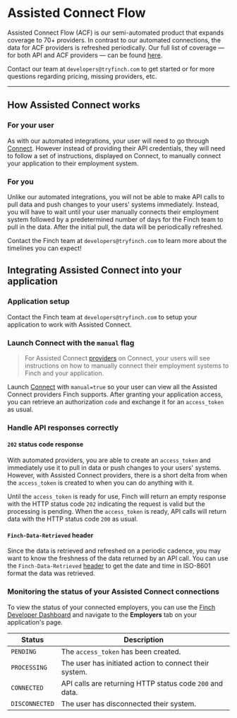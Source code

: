 # Assisted Connect Flow

Assisted Connect Flow (ACF) is our semi-automated product that expands coverage to 70+ providers. In contrast to our automated connections, the data for ACF providers is refreshed periodically. Our full list of coverage — for both API and ACF providers — can be found [here](https://tryfinch.notion.site/2484846e745343638e792ac0ff27481c?v=24efa5ea0cd44de89f3f8d3fbbf2ec6a).

Contact our team at `developers@tryfinch.com` to get started or for more questions regarding pricing, missing providers, etc.

---

## How Assisted Connect works
### For your user
As with our automated integrations, your user will need to go through [Connect](./Product-Guides.md). However instead of providing their API credentials, they will need to follow a set of instructions, displayed on Connect, to manually connect your application to their employment system. 

### For you
Unlike our automated integrations, you will not be able to make API calls to pull data and push changes to your users' systems immediately. Instead, you will have to wait until your user manually connects their employment system followed by a predetermined number of days for the Finch team to pull in the data. After the initial pull, the data will be periodically refreshed.

Contact the Finch team at `developers@tryfinch.com` to learn more about the timelines you can expect!



## Integrating Assisted Connect into your application

### Application setup
Contact the Finch team at `developers@tryfinch.com` to setup your application to work with Assisted Connect.

### Launch Connect with the `manual` flag
<!-- theme: info -->
> For Assisted Connect [providers](../Development-Guides/Providers.md) on Connect, your users will see instructions on how to manually connect their employment systems to Finch and your application.

Launch [Connect](../Integrating-with-Finch/Integrate-Finch-Connect/Redirect-to-Connect.md) with `manual=true` so your user can view all the Assisted Connect providers Finch supports. After granting your application access, you can retrieve an authorization `code` and exchange it for an `access_token` as usual.


### Handle API responses correctly
#### `202` status code response
With automated providers, you are able to create an `access_token` and immediately use it to pull in data or push changes to your users' systems. However, with Assisted Connect providers, there is a short delta from when the `access_token` is created to when you can do anything with it.

Until the `access_token` is ready for use, Finch will return an empty response with the HTTP status code `202` indicating the request is valid but the processing is pending. When the `access_token` is ready, API calls will return data with the HTTP status code `200` as usual.

#### `Finch-Data-Retrieved` header
Since the data is retrieved and refreshed on a periodic cadence, you may want to know the freshness of the data returned by an API call. You can use the `Finch-Data-Retrieved` [header](../Development-Guides/Headers.md) to get the date and time in ISO-8601 format the data was retrieved.

### Monitoring the status of your Assisted Connect connections 
To view the status of your connected employers, you can use the [Finch Developer Dashboard](https://dashboard.tryfinch.com) and navigate to the **Employers** tab on your application's page. 

Status | Description
---------|----------
`PENDING` | The `access_token` has been created.
`PROCESSING` | The user has initiated action to connect their system.
`CONNECTED` | API calls are returning HTTP status code `200` and data.
`DISCONNECTED` | The user has disconnected their system.

